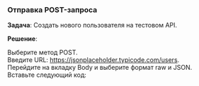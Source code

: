 ### Отправка POST-запроса
**Задача**: Создать нового пользователя на тестовом API.  

**Решение**:  

Выберите метод POST.  
Введите URL: https://jsonplaceholder.typicode.com/users.  
Перейдите на вкладку Body и выберите формат raw и JSON.  
Вставьте следующий код:  
